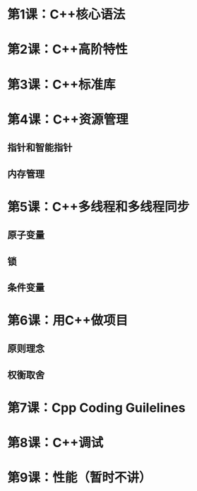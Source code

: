 # 第1课：C++核心语法

# 第2课：C++高阶特性

# 第3课：C++标准库

# 第4课：C++资源管理
## 指针和智能指针
## 内存管理

# 第5课：C++多线程和多线程同步
## 原子变量
## 锁
## 条件变量

# 第6课：用C++做项目
## 原则理念
## 权衡取舍

# 第7课：Cpp Coding Guilelines

# 第8课：C++调试

# 第9课：性能（暂时不讲）
